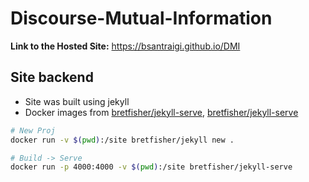 # Discourse-Mutual-Information

**Link to the Hosted Site:** https://bsantraigi.github.io/DMI

## Site backend

- Site was built using jekyll
- Docker images from [bretfisher/jekyll-serve](http://some-link), [bretfisher/jekyll-serve](http://some-link)
```bash
# New Proj
docker run -v $(pwd):/site bretfisher/jekyll new .

# Build -> Serve
docker run -p 4000:4000 -v $(pwd):/site bretfisher/jekyll-serve
```